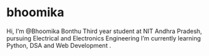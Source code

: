 # bhoomika
 Hi, I’m @Bhoomika Bonthu Third year student at NIT Andhra Pradesh, pursuing Electrical and Electronics Engineering
 I’m currently learning Python, DSA and Web Development .
